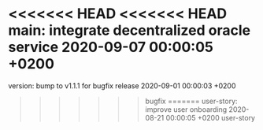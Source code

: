 <<<<<<< HEAD
<<<<<<< HEAD
main: integrate decentralized oracle service 2020-09-07 00:00:05 +0200
=======
version: bump to v1.1.1 for bugfix release 2020-09-01 00:00:03 +0200
>>>>>>> bugfix
=======
user-story: improve user onboarding 2020-08-21 00:00:05 +0200
>>>>>>> user-story
